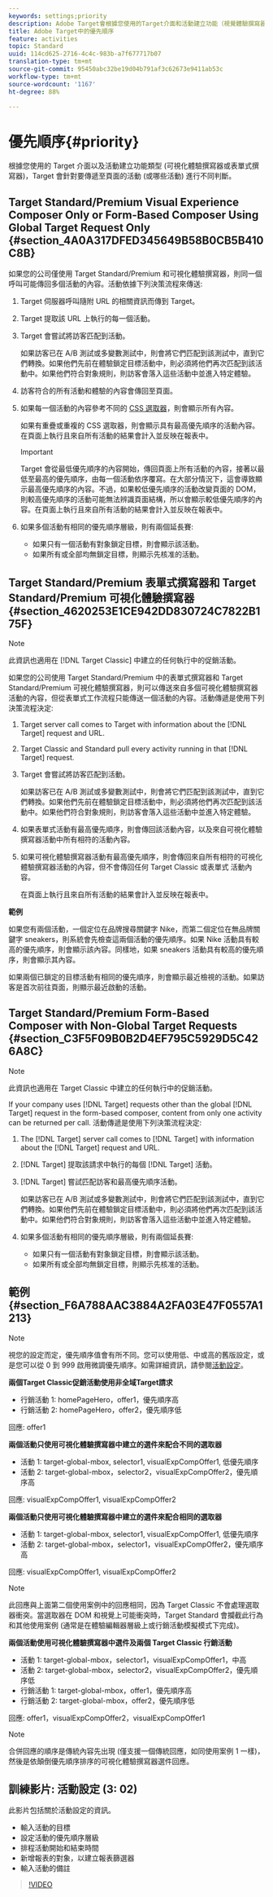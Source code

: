```yaml
---
keywords: settings;priority
description: Adobe Target會根據您使用的Target介面和活動建立功能（視覺體驗撰寫器或表單式撰寫器），以不同方式決定要傳送至頁面的活動（或活動）。
title: Adobe Target中的優先順序
feature: activities
topic: Standard
uuid: 114cd625-2716-4c4c-983b-a7f677717b07
translation-type: tm+mt
source-git-commit: 95450abc32be19d04b791af3c62673e9411ab53c
workflow-type: tm+mt
source-wordcount: '1167'
ht-degree: 88%

---
```



# 優先順序{#priority}

根據您使用的 Target 介面以及活動建立功能類型 (可視化體驗撰寫器或表單式撰寫器)，Target 會針對要傳遞至頁面的活動 (或哪些活動) 進行不同判斷。

## Target Standard/Premium Visual Experience Composer Only or Form-Based Composer Using Global Target Request Only {#section_4A0A317DFED345649B58B0CB5B410C8B}

如果您的公司僅使用 Target Standard/Premium 和可視化體驗撰寫器，則同一個呼叫可能傳回多個活動的內容。活動依據下列決策流程來傳送:

1. Target 伺服器呼叫隨附 URL 的相關資訊而傳到 Target。
1. Target 提取該 URL 上執行的每一個活動。
1. Target 會嘗試將訪客匹配到活動。

   如果訪客已在 A/B 測試或多變數測試中，則會將它們匹配到該測試中，直到它們轉換。如果他們先前在體驗鎖定目標活動中，則必須將他們再次匹配到該活動中。如果他們符合對象規則，則訪客會落入這些活動中並進入特定體驗。

1. 訪客符合的所有活動和體驗的內容會傳回至頁面。
1. 如果每一個活動的內容參考不同的 [CSS 選取器](/help/c-experiences/c-visual-experience-composer/vec-selectors.md#concept_4EB7663E255F439B8D24079D23479337)，則會顯示所有內容。

   如果有重疊或重複的 CSS 選取器，則會顯示具有最高優先順序的活動內容。在頁面上執行且來自所有活動的結果會計入並反映在報表中。

   >[!IMPORTANT]
   >
   >Target 會從最低優先順序的內容開始，傳回頁面上所有活動的內容，接著以最低至最高的優先順序，由每一個活動依序覆寫。在大部分情況下，這會導致顯示最高優先順序的內容。不過，如果較低優先順序的活動改變頁面的 DOM，則較高優先順序的活動可能無法辨識頁面結構，所以會顯示較低優先順序的內容。在頁面上執行且來自所有活動的結果會計入並反映在報表中。

1. 如果多個活動有相同的優先順序層級，則有兩個延長賽:

   * 如果只有一個活動有對象鎖定目標，則會顯示該活動。
   * 如果所有或全部均無鎖定目標，則顯示先核准的活動。

## Target Standard/Premium 表單式撰寫器和 Target Standard/Premium 可視化體驗撰寫器 {#section_4620253E1CE942DD830724C7822B175F}

>[!NOTE]
>
>此資訊也適用在 [!DNL Target Classic] 中建立的任何執行中的促銷活動。

如果您的公司使用 Target Standard/Premium 中的表單式撰寫器和 Target Standard/Premium 可視化體驗撰寫器，則可以傳送來自多個可視化體驗撰寫器活動的內容，但從表單式工作流程只能傳送一個活動的內容。活動傳遞是使用下列決策流程決定:

1. Target server call comes to Target with information about the [!DNL Target] request and URL.
1. Target Classic and Standard pull every activity running in that [!DNL Target] request.
1. Target 會嘗試將訪客匹配到活動。

   如果訪客已在 A/B 測試或多變數測試中，則會將它們匹配到該測試中，直到它們轉換。如果他們先前在體驗鎖定目標活動中，則必須將他們再次匹配到該活動中。如果他們符合對象規則，則訪客會落入這些活動中並進入特定體驗。

1. 如果表單式活動有最高優先順序，則會傳回該活動內容，以及來自可視化體驗撰寫器活動中所有相符的活動內容。
1. 如果可視化體驗撰寫器活動有最高優先順序，則會傳回來自所有相符的可視化體驗撰寫器活動的內容，但不會傳回任何 Target Classic 或表單式 活動內容。

   在頁面上執行且來自所有活動的結果會計入並反映在報表中。

**範例**

如果您有兩個活動，一個定位在品牌搜尋關鍵字 Nike，而第二個定位在無品牌關鍵字 sneakers，則系統會先檢查這兩個活動的優先順序。如果 Nike 活動具有較高的優先順序，則會顯示該內容。同樣地，如果 sneakers 活動具有較高的優先順序，則會顯示其內容。

如果兩個已鎖定的目標活動有相同的優先順序，則會顯示最近檢視的活動。如果訪客是首次前往頁面，則顯示最近啟動的活動。

## Target Standard/Premium Form-Based Composer with Non-Global Target Requests {#section_C3F5F09B0B2D4EF795C5929D5C426A8C}

>[!NOTE]
>
>此資訊也適用在 Target Classic 中建立的任何執行中的促銷活動。

If your company uses [!DNL Target] requests other than the global [!DNL Target] request in the form-based composer, content from only one activity can be returned per call. 活動傳遞是使用下列決策流程決定:

1. The [!DNL Target] server call comes to [!DNL Target] with information about the [!DNL Target] request and URL.
1. [!DNL Target] 提取該請求中執行的每個 [!DNL Target] 活動。
1. [!DNL Target] 嘗試匹配訪客和最高優先順序活動。

   如果訪客已在 A/B 測試或多變數測試中，則會將它們匹配到該測試中，直到它們轉換。如果他們先前在體驗鎖定目標活動中，則必須將他們再次匹配到該活動中。如果他們符合對象規則，則訪客會落入這些活動中並進入特定體驗。

1. 如果多個活動有相同的優先順序層級，則有兩個延長賽:

   * 如果只有一個活動有對象鎖定目標，則會顯示該活動。
   * 如果所有或全部均無鎖定目標，則顯示先核准的活動。

## 範例 {#section_F6A788AAC3884A2FA03E47F0557A1213}

>[!NOTE]
>
>視您的設定而定，優先順序值會有所不同。您可以使用低、中或高的舊版設定，或是您可以從 0 到 999 啟用微調優先順序。如需詳細資訊，請參閱[活動設定](/help/c-activities/activity-settings.md#task_C6B2FF8374724933BE79A83549B9CD02)。

**兩個Target Classic促銷活動使用非全域Target請求**

* 行銷活動 1: homePageHero，offer1，優先順序高
* 行銷活動 2: homePageHero，offer2，優先順序低

回應: offer1

**兩個活動只使用可視化體驗撰寫器中建立的選件來配合不同的選取器**

* 活動 1: target-global-mbox, selector1, visualExpCompOffer1, 低優先順序
* 活動 2: target-global-mbox，selector2，visualExpCompOffer2，優先順序高

回應: visualExpCompOffer1, visualExpCompOffer2

**兩個活動只使用可視化體驗撰寫器中建立的選件來配合相同的選取器**

* 活動 1: target-global-mbox, selector1, visualExpCompOffer1, 低優先順序
* 活動 2: target-global-mbox，selector1，visualExpCompOffer2，優先順序高

回應: visualExpCompOffer1, visualExpCompOffer2

>[!NOTE]
>
>此回應與上面第二個使用案例中的回應相同，因為 Target Classic 不會處理選取器衝突。當選取器在 DOM 和視覺上可能衝突時，Target Standard 會攔截此行為和其他使用案例 (通常是在體驗編輯器層級上或行銷活動模擬模式下完成)。

**兩個活動使用可視化體驗撰寫器中選件及兩個 Target Classic 行銷活動**

* 活動 1: target-global-mbox，selector1，visualExpCompOffer1，中高
* 活動 2: target-global-mbox，selector2，visualExpCompOffer2，優先順序低
* 行銷活動 1: target-global-mbox，offer1，優先順序高
* 行銷活動 2: target-global-mbox，offer2，優先順序低

回應: offer1，visualExpCompOffer2，visualExpCompOffer1

>[!NOTE]
>
>合併回應的順序是傳統內容先出現 (僅支援一個傳統回應，如同使用案例 1 一樣)，然後是依顛倒優先順序排序的可視化體驗撰寫器選件回應。

## 訓練影片: 活動設定 (3: 02)

此影片包括關於活動設定的資訊。

* 輸入活動的目標
* 設定活動的優先順序層級
* 排程活動開始和結束時間
* 新增報表的對象，以建立報表篩選器
* 輸入活動的備註

>[!VIDEO](https://video.tv.adobe.com/v/17381)